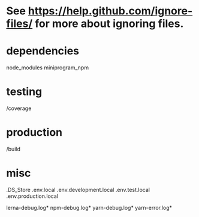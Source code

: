# See https://help.github.com/ignore-files/ for more about ignoring files.

# dependencies
node_modules
miniprogram_npm

# testing
/coverage

# production
/build

# misc
.DS_Store
.env.local
.env.development.local
.env.test.local
.env.production.local

lerna-debug.log*
npm-debug.log*
yarn-debug.log*
yarn-error.log*
